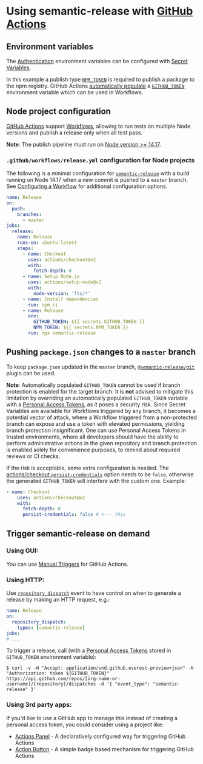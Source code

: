 # Using semantic-release with [GitHub Actions](https://help.github.com/en/categories/automating-your-workflow-with-github-actions)

## Environment variables

The [Authentication](../usage/ci-configuration.md#authentication) environment variables can be configured with [Secret Variables](https://docs.github.com/en/actions/reference/encrypted-secrets).

In this example a publish type [`NPM_TOKEN`](https://docs.npmjs.com/creating-and-viewing-authentication-tokens) is required to publish a package to the npm registry. GitHub Actions [automatically populate](https://help.github.com/en/articles/virtual-environments-for-github-actions#github_token-secret) a [`GITHUB_TOKEN`](https://help.github.com/en/articles/creating-a-personal-access-token-for-the-command-line) environment variable which can be used in Workflows.

## Node project configuration

[GitHub Actions](https://github.com/features/actions) support [Workflows](https://help.github.com/en/articles/configuring-workflows), allowing to run tests on multiple Node versions and publish a release only when all test pass.

**Note**: The publish pipeline must run on [Node version >= 14.17](../support/FAQ.md#why-does-semantic-release-require-node-version--1417).

### `.github/workflows/release.yml` configuration for Node projects

The following is a minimal configuration for [`semantic-release`](https://github.com/semantic-release/semantic-release) with a build running on Node 14.17 when a new commit is pushed to a `master` branch.
See [Configuring a Workflow](https://help.github.com/en/articles/configuring-a-workflow) for additional configuration options.

```yaml
name: Release
on:
  push:
    branches:
      - master
jobs:
  release:
    name: Release
    runs-on: ubuntu-latest
    steps:
      - name: Checkout
        uses: actions/checkout@v2
        with:
          fetch-depth: 0
      - name: Setup Node.js
        uses: actions/setup-node@v2
        with:
          node-version: 'lts/*'
      - name: Install dependencies
        run: npm ci
      - name: Release
        env:
          GITHUB_TOKEN: ${{ secrets.GITHUB_TOKEN }}
          NPM_TOKEN: ${{ secrets.NPM_TOKEN }}
        run: npx semantic-release
```

## Pushing `package.json` changes to a `master` branch

To keep `package.json` updated in the `master` branch, [`@semantic-release/git`](https://github.com/semantic-release/git) plugin can be used.

**Note**: Automatically populated `GITHUB_TOKEN` cannot be used if branch protection is enabled for the target branch. It is **not** advised to mitigate this limitation by overriding an automatically populated `GITHUB_TOKEN` variable with a [Personal Access Tokens](https://help.github.com/en/github/authenticating-to-github/creating-a-personal-access-token-for-the-command-line), as it poses a security risk. Since Secret Variables are available for Workflows triggered by any branch, it becomes a potential vector of attack, where a Workflow triggered from a non-protected branch can expose and use a token with elevated permissions, yielding branch protection insignificant. One can use Personal Access Tokens in trusted environments, where all developers should have the ability to perform administrative actions in the given repository and branch protection is enabled solely for convenience purposes, to remind about required reviews or CI checks.

If the risk is acceptable, some extra configuration is needed. The [actions/checkout `persist-credentials`](https://github.com/marketplace/actions/checkout#usage) option needs to be `false`, otherwise the generated `GITHUB_TOKEN` will interfere with the custom one. Example:

```yaml
- name: Checkout
    uses: actions/checkout@v2
    with:
      fetch-depth: 0
      persist-credentials: false # <--- this
```

## Trigger semantic-release on demand

### Using GUI:

You can use [Manual Triggers](https://github.blog/changelog/2020-07-06-github-actions-manual-triggers-with-workflow_dispatch/) for GitHub Actions.

### Using HTTP:

Use [`repository_dispatch`](https://docs.github.com/en/actions/reference/events-that-trigger-workflows#repository_dispatch) event to have control on when to generate a release by making an HTTP request, e.g.:

```yaml
name: Release
on:
  repository_dispatch:
    types: [semantic-release]
jobs:
# ...
```

To trigger a release, call (with a [Personal Access Tokens](https://help.github.com/en/github/authenticating-to-github/creating-a-personal-access-token-for-the-command-line) stored in `GITHUB_TOKEN` environment variable):

```
$ curl -v -H "Accept: application/vnd.github.everest-preview+json" -H "Authorization: token ${GITHUB_TOKEN}" https://api.github.com/repos/[org-name-or-username]/[repository]/dispatches -d '{ "event_type": "semantic-release" }'
```

### Using 3rd party apps:

If you'd like to use a GitHub app to manage this instead of creating a personal access token, you could consider using a project like:

- [Actions Panel](https://www.actionspanel.app/) - A declaratively configured way for triggering GitHub Actions
- [Action Button](https://github-action-button.web.app/#details) - A simple badge based mechanism for triggering GitHub Actions
